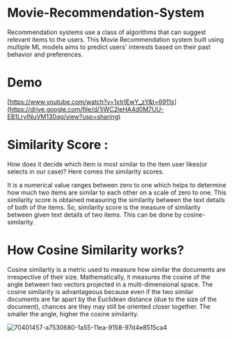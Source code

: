 # Movie-Recommendation-System
Recommendation systems use a class of algorithms that can suggest relevant items to the users. This Movie Recommendation system built using multiple ML models aims to predict users' interests based on their past behavior and preferences.

# Demo
[https://www.youtube.com/watch?v=1xtrIEwY_zY&t=6911s](https://drive.google.com/file/d/1iWC2IeHA4d0M7UU-EB1LryINuVM130qq/view?usp=sharing)

# Similarity Score :
How does it decide which item is most similar to the item user likes(or selects in our case)? Here comes the similarity scores.

It is a numerical value ranges between zero to one which helps to determine how much two items are similar to each other on a scale of zero to one. This similarity score is obtained measuring the similarity between the text details of both of the items. So, similarity score is the measure of similarity between given text details of two items. This can be done by cosine-similarity.

# How Cosine Similarity works?

Cosine similarity is a metric used to measure how similar the documents are irrespective of their size. Mathematically, it measures the cosine of the angle between two vectors projected in a multi-dimensional space. The cosine similarity is advantageous because even if the two similar documents are far apart by the Euclidean distance (due to the size of the document), chances are they may still be oriented closer together. The smaller the angle, higher the cosine similarity.

![70401457-a7530680-1a55-11ea-9158-97d4e8515ca4](https://user-images.githubusercontent.com/91384498/196020904-32f78aab-7e88-4838-8a1c-4664f0f154f9.png)
